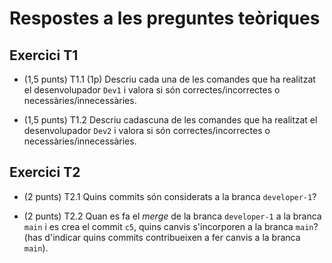 # Respostes a les preguntes teòriques

## Exercici T1

* (1,5 punts) T1.1 (1p) Descriu cada una de les comandes que ha realitzat el desenvolupador `Dev1` i valora si són correctes/incorrectes o necessàries/innecessàries.
  
* (1,5 punts) T1.2 Descriu cadascuna de les comandes que ha realitzat el desenvolupador `Dev2` i valora si són correctes/incorrectes o necessàries/innecessàries.

## Exercici T2

* (2 punts) T2.1 Quins commits són considerats a la branca `developer-1`?

* (2 punts) T2.2 Quan es fa el _merge_ de la branca `developer-1` a la branca `main` i es crea el commit `c5`, quins canvis s'incorporen a la branca `main`? (has d'indicar quins commits contribueixen a fer canvis a la branca `main`).
